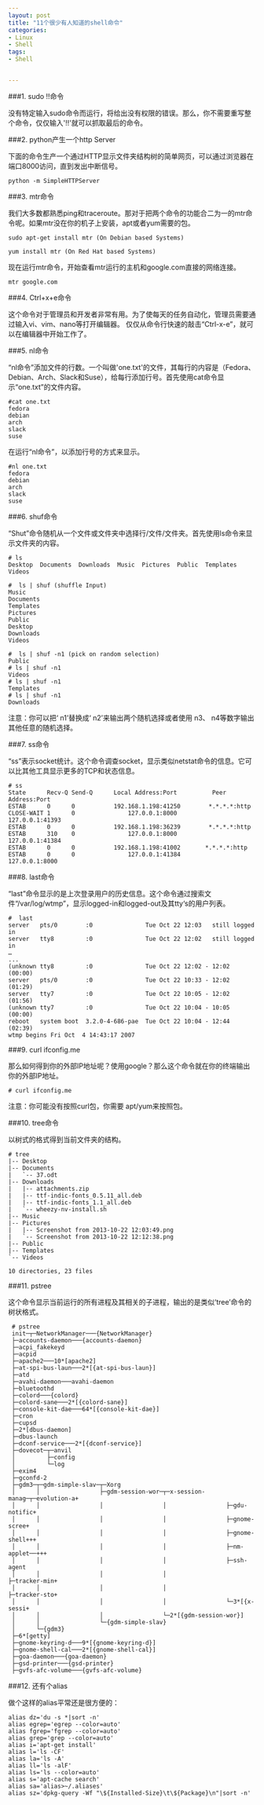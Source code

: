 ```yaml
---
layout: post
title: "11个很少有人知道的shell命令"
categories:
- Linux
- Shell
tags:
- Shell


---
```


###1. sudo !!命令

没有特定输入sudo命令而运行，将给出没有权限的错误。那么，你不需要重写整个命令，仅仅输入'!!'就可以抓取最后的命令。

###2. python产生一个http Server

下面的命令生产一个通过HTTP显示文件夹结构树的简单网页，可以通过浏览器在端口8000访问，直到发出中断信号。

	python -m SimpleHTTPServer
###3. mtr命令

我们大多数都熟悉ping和traceroute。那对于把两个命令的功能合二为一的mtr命令呢。如果mtr没在你的机子上安装，apt或者yum需要的包。

	sudo apt-get install mtr (On Debian based Systems)
	
	yum install mtr (On Red Hat based Systems)

现在运行mtr命令，开始查看mtr运行的主机和google.com直接的网络连接。

	mtr google.com

###4. Ctrl+x+e命令

这个命令对于管理员和开发者非常有用。为了使每天的任务自动化，管理员需要通过输入vi、vim、nano等打开编辑器。
仅仅从命令行快速的敲击“Ctrl-x-e”，就可以在编辑器中开始工作了。

###5. nl命令

“nl命令”添加文件的行数。一个叫做'one.txt'的文件，其每行的内容是（Fedora、Debian、Arch、Slack和Suse），给每行添加行号。首先使用cat命令显示“one.txt”的文件内容。

	#cat one.txt
	fedora
	debian
	arch
	slack
	suse

在运行“nl命令”，以添加行号的方式来显示。

	#nl one.txt
	fedora
	debian
	arch
	slack
	suse

###6. shuf命令

“Shut”命令随机从一个文件或文件夹中选择行/文件/文件夹。首先使用ls命令来显示文件夹的内容。

	# ls
	Desktop  Documents  Downloads  Music  Pictures  Public  Templates  Videos
	
	#  ls | shuf (shuffle Input)
	Music
	Documents
	Templates
	Pictures
	Public
	Desktop
	Downloads
	Videos
	
	#  ls | shuf -n1 (pick on random selection)
	Public
	# ls | shuf -n1
	Videos
	# ls | shuf -n1
	Templates
	# ls | shuf -n1
	Downloads

注意：你可以把‘ n1’替换成‘ n2’来输出两个随机选择或者使用 n3、 n4等数字输出其他任意的随机选择。

###7. ss命令

“ss”表示socket统计。这个命令调查socket，显示类似netstat命令的信息。它可以比其他工具显示更多的TCP和状态信息。

	# ss
	State      Recv-Q Send-Q      Local Address:Port          Peer Address:Port  
	ESTAB      0      0           192.168.1.198:41250        *.*.*.*:http   
	CLOSE-WAIT 1      0               127.0.0.1:8000             127.0.0.1:41393  
	ESTAB      0      0           192.168.1.198:36239        *.*.*.*:http   
	ESTAB      310    0               127.0.0.1:8000             127.0.0.1:41384  
	ESTAB      0      0           192.168.1.198:41002       *.*.*.*:http   
	ESTAB      0      0               127.0.0.1:41384            127.0.0.1:8000

###8. last命令

“last”命令显示的是上次登录用户的历史信息。这个命令通过搜索文件“/var/log/wtmp”，显示logged-in和logged-out及其tty‘s的用户列表。

	#  last
	server   pts/0        :0               Tue Oct 22 12:03   still logged in  
	server   tty8         :0               Tue Oct 22 12:02   still logged in  
	…
	...
	(unknown tty8         :0               Tue Oct 22 12:02 - 12:02  (00:00)   
	server   pts/0        :0               Tue Oct 22 10:33 - 12:02  (01:29)   
	server   tty7         :0               Tue Oct 22 10:05 - 12:02  (01:56)   
	(unknown tty7         :0               Tue Oct 22 10:04 - 10:05  (00:00)   
	reboot   system boot  3.2.0-4-686-pae  Tue Oct 22 10:04 - 12:44  (02:39)   
	wtmp begins Fri Oct  4 14:43:17 2007

###9. curl ifconfig.me

那么如何得到你的外部IP地址呢？使用google？那么这个命令就在你的终端输出你的外部IP地址。

	# curl ifconfig.me

注意：你可能没有按照curl包，你需要 apt/yum来按照包。

###10. tree命令

以树式的格式得到当前文件夹的结构。

	# tree
	|-- Desktop
	|-- Documents
	|   `-- 37.odt
	|-- Downloads
	|   |-- attachments.zip
	|   |-- ttf-indic-fonts_0.5.11_all.deb
	|   |-- ttf-indic-fonts_1.1_all.deb
	|   `-- wheezy-nv-install.sh
	|-- Music
	|-- Pictures
	|   |-- Screenshot from 2013-10-22 12:03:49.png
	|   `-- Screenshot from 2013-10-22 12:12:38.png
	|-- Public
	|-- Templates
	`-- Videos
	
	10 directories, 23 files

###11. pstree

这个命令显示当前运行的所有进程及其相关的子进程，输出的是类似‘tree’命令的树状格式。


     # pstree
     init─┬─NetworkManager───{NetworkManager}
     ├─accounts-daemon───{accounts-daemon}
     ├─acpi_fakekeyd
     ├─acpid
     ├─apache2───10*[apache2]
     ├─at-spi-bus-laun───2*[{at-spi-bus-laun}]
     ├─atd
     ├─avahi-daemon───avahi-daemon
     ├─bluetoothd
     ├─colord───{colord}
     ├─colord-sane───2*[{colord-sane}]
     ├─console-kit-dae───64*[{console-kit-dae}]
     ├─cron
     ├─cupsd
     ├─2*[dbus-daemon]
     ├─dbus-launch
     ├─dconf-service───2*[{dconf-service}]
     ├─dovecot─┬─anvil
     │         ├─config
     │         └─log
     ├─exim4
     ├─gconfd-2
     ├─gdm3─┬─gdm-simple-slav─┬─Xorg
     │      │                 ├─gdm-session-wor─┬─x-session-manag─┬─evolution-a+
     │      │                 │                 │                 ├─gdu-notific+
     │      │                 │                 │                 ├─gnome-scree+
     │      │                 │                 │                 ├─gnome-shell+++
     │      │                 │                 │                 ├─nm-applet──+++
     │      │                 │                 │                 ├─ssh-agent
     │      │                 │                 │                 ├─tracker-min+
     │      │                 │                 │                 ├─tracker-sto+
     │      │                 │                 │                 └─3*[{x-sessi+
     │      │                 │                 └─2*[{gdm-session-wor}]
     │      │                 └─{gdm-simple-slav}
     │      └─{gdm3}
     ├─6*[getty]
     ├─gnome-keyring-d───9*[{gnome-keyring-d}]
     ├─gnome-shell-cal───2*[{gnome-shell-cal}]
     ├─goa-daemon───{goa-daemon}
     ├─gsd-printer───{gsd-printer}
     ├─gvfs-afc-volume───{gvfs-afc-volume}


###12. 还有个alias

做个这样的alias平常还是很方便的：

	alias dz='du -s *|sort -n'
	alias egrep='egrep --color=auto'
	alias fgrep='fgrep --color=auto'
	alias grep='grep --color=auto'
	alias i='apt-get install'
	alias l='ls -CF'
	alias la='ls -A'
	alias ll='ls -alF'
	alias ls='ls --color=auto'
	alias s='apt-cache search'
	alias sa='alias>~/.aliases'
	alias sz='dpkg-query -Wf "\${Installed-Size}\t\${Package}\n"|sort -n'
